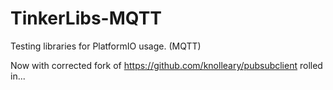# TinkerLibs-MQTT
Testing libraries for PlatformIO usage. (MQTT)

Now with corrected fork of https://github.com/knolleary/pubsubclient rolled in...
